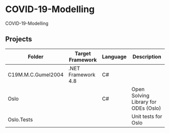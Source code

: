 # COVID-19-Modelling

COVID-19-Modelling

## Projects

Folder | Target Framework | Language | Description
------------ | ------------- | ------------- | ------------
C19M.M.C.Gumel2004 | .NET Framework 4.8 | C# | 
Oslo | | C# | Open Solving Library for ODEs (Oslo)
Oslo.Tests | | | Unit tests for Oslo